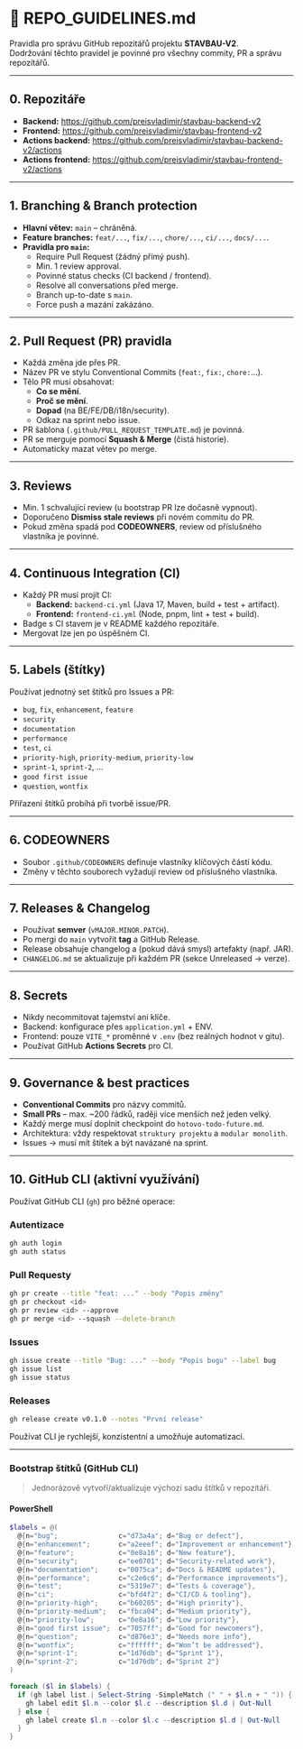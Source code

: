 # 📂 REPO_GUIDELINES.md

Pravidla pro správu GitHub repozitářů projektu **STAVBAU-V2**.  
Dodržování těchto pravidel je povinné pro všechny commity, PR a správu repozitářů.

---

## 0. Repozitáře
- **Backend:** https://github.com/preisvladimir/stavbau-backend-v2  
- **Frontend:** https://github.com/preisvladimir/stavbau-frontend-v2  
- **Actions backend:** https://github.com/preisvladimir/stavbau-backend-v2/actions  
- **Actions frontend:** https://github.com/preisvladimir/stavbau-frontend-v2/actions  

---

## 1. Branching & Branch protection
- **Hlavní větev:** `main` – chráněná.
- **Feature branches:** `feat/...`, `fix/...`, `chore/...`, `ci/...`, `docs/...`.
- **Pravidla pro `main`:**
  - Require Pull Request (žádný přímý push).
  - Min. 1 review approval.
  - Povinné status checks (CI backend / frontend).
  - Resolve all conversations před merge.
  - Branch up-to-date s `main`.
  - Force push a mazání zakázáno.

---

## 2. Pull Request (PR) pravidla
- Každá změna jde přes PR.
- Název PR ve stylu Conventional Commits (`feat:`, `fix:`, `chore:`...).
- Tělo PR musí obsahovat:
  - **Co se mění**.
  - **Proč se mění**.
  - **Dopad** (na BE/FE/DB/i18n/security).
  - Odkaz na sprint nebo issue.
- PR šablona (`.github/PULL_REQUEST_TEMPLATE.md`) je povinná.
- PR se merguje pomocí **Squash & Merge** (čistá historie).
- Automaticky mazat větev po merge.

---

## 3. Reviews
- Min. 1 schvalující review (u bootstrap PR lze dočasně vypnout).
- Doporučeno **Dismiss stale reviews** při novém commitu do PR.
- Pokud změna spadá pod **CODEOWNERS**, review od příslušného vlastníka je povinné.

---

## 4. Continuous Integration (CI)
- Každý PR musí projít CI:
  - **Backend:** `backend-ci.yml` (Java 17, Maven, build + test + artifact).
  - **Frontend:** `frontend-ci.yml` (Node, pnpm, lint + test + build).
- Badge s CI stavem je v README každého repozitáře.
- Mergovat lze jen po úspěšném CI.

---

## 5. Labels (štítky)
Používat jednotný set štítků pro Issues a PR:
- `bug`, `fix`, `enhancement`, `feature`
- `security`
- `documentation`
- `performance`
- `test`, `ci`
- `priority-high`, `priority-medium`, `priority-low`
- `sprint-1`, `sprint-2`, ...
- `good first issue`
- `question`, `wontfix`

Přiřazení štítků probíhá při tvorbě issue/PR.

---

## 6. CODEOWNERS
- Soubor `.github/CODEOWNERS` definuje vlastníky klíčových částí kódu.
- Změny v těchto souborech vyžadují review od příslušného vlastníka.

---

## 7. Releases & Changelog
- Používat **semver** (`vMAJOR.MINOR.PATCH`).
- Po mergi do `main` vytvořit **tag** a GitHub Release.
- Release obsahuje changelog a (pokud dává smysl) artefakty (např. JAR).
- `CHANGELOG.md` se aktualizuje při každém PR (sekce Unreleased → verze).

---

## 8. Secrets
- Nikdy necommitovat tajemství ani klíče.
- Backend: konfigurace přes `application.yml` + ENV.
- Frontend: pouze `VITE_*` proměnné v `.env` (bez reálných hodnot v gitu).
- Používat GitHub **Actions Secrets** pro CI.

---

## 9. Governance & best practices
- **Conventional Commits** pro názvy commitů.
- **Small PRs** – max. ~200 řádků, raději více menších než jeden velký.
- Každý merge musí doplnit checkpoint do `hotovo-todo-future.md`.
- Architektura: vždy respektovat `struktury projektu` a `modular monolith`.
- Issues → musí mít štítek a být navázané na sprint.

---

## 10. GitHub CLI (aktivní využívání)
Používat GitHub CLI (`gh`) pro běžné operace:

### Autentizace
```bash
gh auth login
gh auth status
```

### Pull Requesty
```bash
gh pr create --title "feat: ..." --body "Popis změny"
gh pr checkout <id>
gh pr review <id> --approve
gh pr merge <id> --squash --delete-branch
```

### Issues
```bash
gh issue create --title "Bug: ..." --body "Popis bugu" --label bug
gh issue list
gh issue status
```

### Releases
```bash
gh release create v0.1.0 --notes "První release"
```

Používat CLI je rychlejší, konzistentní a umožňuje automatizaci.

---
### Bootstrap štítků (GitHub CLI)

> Jednorázově vytvoří/aktualizuje výchozí sadu štítků v repozitáři.

#### PowerShell
```powershell
$labels = @(
  @{n="bug";               c="d73a4a"; d="Bug or defect"},
  @{n="enhancement";       c="a2eeef"; d="Improvement or enhancement"},
  @{n="feature";           c="0e8a16"; d="New feature"},
  @{n="security";          c="ee0701"; d="Security-related work"},
  @{n="documentation";     c="0075ca"; d="Docs & README updates"},
  @{n="performance";       c="c2e0c6"; d="Performance improvements"},
  @{n="test";              c="5319e7"; d="Tests & coverage"},
  @{n="ci";                c="bfd4f2"; d="CI/CD & tooling"},
  @{n="priority-high";     c="b60205"; d="High priority"},
  @{n="priority-medium";   c="fbca04"; d="Medium priority"},
  @{n="priority-low";      c="0e8a16"; d="Low priority"},
  @{n="good first issue";  c="7057ff"; d="Good for newcomers"},
  @{n="question";          c="d876e3"; d="Needs more info"},
  @{n="wontfix";           c="ffffff"; d="Won’t be addressed"},
  @{n="sprint-1";          c="1d76db"; d="Sprint 1"},
  @{n="sprint-2";          c="1d76db"; d="Sprint 2"}
)

foreach ($l in $labels) {
  if (gh label list | Select-String -SimpleMatch (" " + $l.n + " ")) {
    gh label edit $l.n --color $l.c --description $l.d | Out-Null
  } else {
    gh label create $l.n --color $l.c --description $l.d | Out-Null
  }
}

